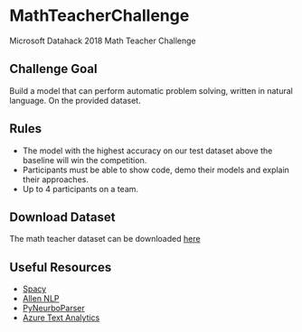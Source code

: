 # MathTeacherChallenge
Microsoft Datahack 2018 Math Teacher Challenge

## Challenge Goal 

Build a model that can perform automatic problem solving, written in natural language. On the provided dataset.

## Rules

- The model with the highest accuracy on our test dataset above the baseline will win the competition.  
- Participants must be able to show code, demo their models and explain their approaches.
- Up to 4 participants on a team.

## Download Dataset

The math teacher dataset can be downloaded [here](https://www.microsoft.com/en-us/research/wp-content/uploads/2016/02//dolphin-number_word_std.zip)

## Useful Resources

- [Spacy]()
- [Allen NLP]()
- [PyNeurboParser]()
- [Azure Text Analytics]()
